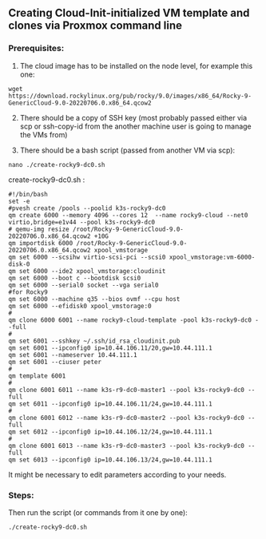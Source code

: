 ## Creating Cloud-Init-initialized VM template and clones via Proxmox command line ## 

### Prerequisites: ###

1. The cloud image has to be installed on the node level, for example this one:
```
wget https://download.rockylinux.org/pub/rocky/9.0/images/x86_64/Rocky-9-GenericCloud-9.0-20220706.0.x86_64.qcow2
```
2. There should be a copy of SSH key (most probably passed either via scp or ssh-copy-id from the another machine user is going to manage the VMs from)
               
3. There should be a bash script (passed from another VM via scp):
```
nano ./create-rocky9-dc0.sh
```

create-rocky9-dc0.sh :
```
#!/bin/bash
set -e
#pvesh create /pools --poolid k3s-rocky9-dc0
qm create 6000 --memory 4096 --cores 12  --name rocky9-cloud --net0 virtio,bridge=e1v44 --pool k3s-rocky9-dc0
# qemu-img resize /root/Rocky-9-GenericCloud-9.0-20220706.0.x86_64.qcow2 +10G
qm importdisk 6000 /root/Rocky-9-GenericCloud-9.0-20220706.0.x86_64.qcow2 xpool_vmstorage
qm set 6000 --scsihw virtio-scsi-pci --scsi0 xpool_vmstorage:vm-6000-disk-0
qm set 6000 --ide2 xpool_vmstorage:cloudinit
qm set 6000 --boot c --bootdisk scsi0
qm set 6000 --serial0 socket --vga serial0
#for Rocky9
qm set 6000 --machine q35 --bios ovmf --cpu host
qm set 6000 --efidisk0 xpool_vmstorage:0
#
qm clone 6000 6001 --name rocky9-cloud-template -pool k3s-rocky9-dc0 --full
#
qm set 6001 --sshkey ~/.ssh/id_rsa_cloudinit.pub
qm set 6001 --ipconfig0 ip=10.44.106.11/20,gw=10.44.111.1
qm set 6001 --nameserver 10.44.111.1
qm set 6001 --ciuser peter
#
qm template 6001
#
qm clone 6001 6011 --name k3s-r9-dc0-master1 --pool k3s-rocky9-dc0 --full
qm set 6011 --ipconfig0 ip=10.44.106.11/24,gw=10.44.111.1
#
qm clone 6001 6012 --name k3s-r9-dc0-master2 --pool k3s-rocky9-dc0 --full
qm set 6012 --ipconfig0 ip=10.44.106.12/24,gw=10.44.111.1
#
qm clone 6001 6013 --name k3s-r9-dc0-master3 --pool k3s-rocky9-dc0 --full
qm set 6013 --ipconfig0 ip=10.44.106.13/24,gw=10.44.111.1
```

It might be necessary to edit parameters according to your needs.

### Steps: ###

Then run the script (or commands from it one by one): 
```
./create-rocky9-dc0.sh
```
